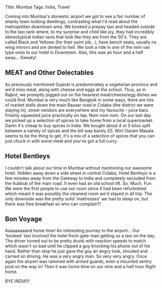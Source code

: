 Title: Mumbai
Tags: India, Travel

Coming into Mumbai's domestic airport we got to see a fair number of shanty town looking dwellings, contrasting what I'd read about the metropolitan downtown area. We booked a prepay taxi and headed outside to the taxi rank where, to my surprise and child like joy, they had incredibly stereotypical Indian taxis that look like they are from the 50's. They are called Black and Yellows (for their paint job...), have bench seats, usually no wing mirrors and are dented to hell. We took a ride in one of the mini van type ones to our hotel in Downtown. Alas, this was an hour and a half away... Sweaty!

## MEAT and Other Delectables
As previously mentioned Gujerat is predominately a vegetarian province and we'd miss meat, along with cheese and eggs at the school. Thus, as in Rajkot, we promptly pigged out on the heaviest meat/cheese/egg dishes we could find. Mumbai is very much like Bangkok in some ways, there are lots of market stalls down the main Bazaar road in Colaba (the district we were staying in), street vendors are everywhere and my favourite - juice bars. Freshly squeezed juice practically on tap. Nom nom nom. On our last day we picked up a selection of spices to take home from a local supermarket. Damn it's cheap to buy spices in India. We bought about 4 or 5 kilos split between a variety of spices and the bill was barely £5. Win! Garam Masala seems to be the thing to get, it's a mix of a selection of spices that you can just chuck in with some meat and you've got a full curry.

## Hotel Bentleys
I couldn't talk about our time in Mumbai without mentioning our awesome hotel. Hidden away down a side street in central Colaba, Hotel Bentleys is a few minutes away from the Gateway to India and completely secluded from the hubbub of the main road. It even had an old school lift. So. Much. Fun. We were the first people to use our room since it had been refurbished which meant it was possibly the cleanest room we'd stayed in all trip. The only downside was the pretty solid 'mattresses' we had to sleep on, but there was free breakfast so who can complain?!

## Bon Voyage
Aaaaaaaaand home time! An interesting journey to the airport... Our 'booked' taxi involved the hotel front-gate-man getting us a taxi on the day. The driver turned out to be pretty drunk with reaction speeds to match which wasn't so bad until he clipped a guy knocking his phone out of his hand. Rather than stop he just gave the guy an angry look, shouted and carried on driving. He was a very angry man. So very very angry. Once again the airport was rammed with armed guards, even a mounted sentry post on the way in! Then it was home time on our nine and a half hour flight home.

BYE INDIA!!!
